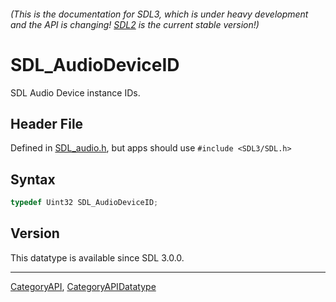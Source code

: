 ###### (This is the documentation for SDL3, which is under heavy development and the API is changing! [SDL2](https://wiki.libsdl.org/SDL2/) is the current stable version!)
# SDL_AudioDeviceID

SDL Audio Device instance IDs.

## Header File

Defined in [SDL_audio.h](https://github.com/libsdl-org/SDL/blob/main/include/SDL3/SDL_audio.h), but apps should use `#include <SDL3/SDL.h>`

## Syntax

```c
typedef Uint32 SDL_AudioDeviceID;
```

## Version

This datatype is available since SDL 3.0.0.

----
[CategoryAPI](CategoryAPI), [CategoryAPIDatatype](CategoryAPIDatatype)

